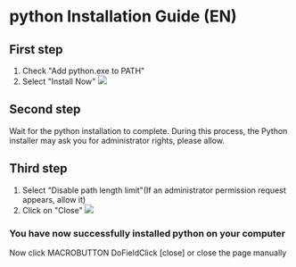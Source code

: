 ﻿# **python Installation Guide (EN)**
## **First step**
1. Check "Add python.exe to PATH"
2. Select "Install Now"
![](first-step.png)
## **Second step**
Wait for the python installation to complete. During this process, the Python installer may ask you for administrator rights, please allow. 
## **Third step**
1. Select "Disable path length limit"(If an administrator permission request appears, allow it)
2. Click on "Close"
![](third-step.png)

### **You have now successfully installed python on your computer**
Now click MACROBUTTON DoFieldClick  [close] or close the page manually
